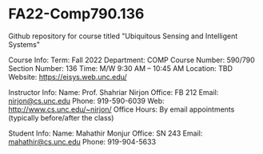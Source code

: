 # FA22-Comp790.136
Github repository for course titled "Ubiquitous Sensing and Intelligent Systems" 

Course Info:
  Term: Fall 2022
  Department: COMP
  Course Number: 590/790
  Section Number: 136
  Time: M/W 9:30 AM – 10:45 AM
  Location: TBD
  Website: https://eisys.web.unc.edu/

Instructor Info:
  Name: Prof. Shahriar Nirjon
  Office: FB 212
  Email: nirjon@cs.unc.edu
  Phone: 919-590-6039
  Web: http://www.cs.unc.edu/~nirjon/
  Office Hours: By email appointments (typically before/after the class)
  
Student Info:
  Name: Mahathir Monjur
  Office: SN 243
  Email: mahathir@cs.unc.edu
  Phone: 919-904-5633
